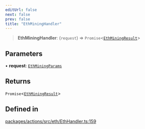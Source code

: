 ```yaml
---
editUrl: false
next: false
prev: false
title: "EthMiningHandler"
---
```


> **EthMiningHandler**: (`request`) => `Promise`\<[`EthMiningResult`](/reference/tevm/actions/type-aliases/ethminingresult/)\>

## Parameters

• **request**: [`EthMiningParams`](/reference/tevm/actions/type-aliases/ethminingparams/)

## Returns

`Promise`\<[`EthMiningResult`](/reference/tevm/actions/type-aliases/ethminingresult/)\>

## Defined in

[packages/actions/src/eth/EthHandler.ts:159](https://github.com/evmts/tevm-monorepo/blob/main/packages/actions/src/eth/EthHandler.ts#L159)
